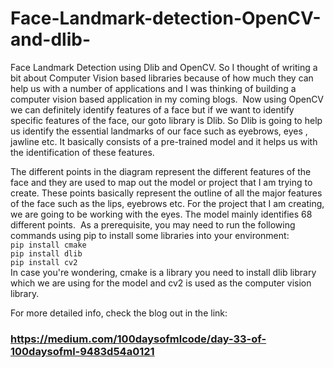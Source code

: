 # Face-Landmark-detection-OpenCV-and-dlib-
Face Landmark Detection using Dlib and OpenCV. So I thought of writing a bit about Computer Vision based libraries because of how much they can help us with a number of applications and I was thinking of building a computer vision based application in my coming blogs. 
Now using OpenCV we can definitely identify features of a face but if we want to identify specific features of the face, our goto library is Dlib. So Dlib is going to help us identify the essential landmarks of our face such as eyebrows, eyes , jawline etc. It basically consists of a pre-trained model and it helps us with the identification of these features.

The different points in the diagram represent the different features of the face and they are used to map out the model or project that I am trying to create. These points basically represent the outline of all the major features of the face such as the lips, eyebrows etc. For the project that I am creating, we are going to be working with the eyes. The model mainly identifies 68 different points. 
As a prerequisite, you may need to run the following commands using pip to install some libraries into your environment:<br>
`pip install cmake`<br>
`pip install dlib`<br>
`pip install cv2`<br>
In case you're wondering, cmake is a library you need to install dlib library which we are using for the model and cv2 is used as the computer vision library.

For more detailed info, check the blog out in the link: 
### https://medium.com/100daysofmlcode/day-33-of-100daysofml-9483d54a0121
